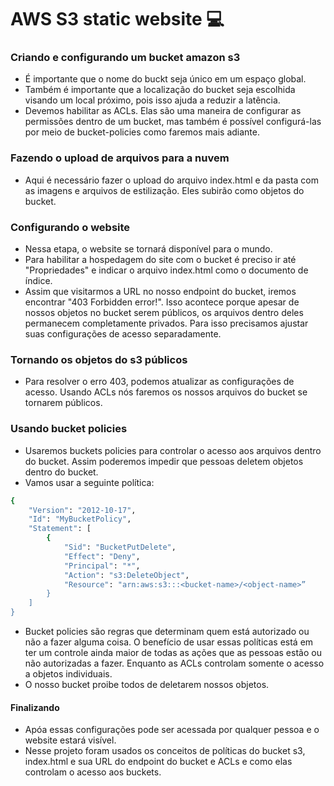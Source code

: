 <h1 style="font-weight: bold;">AWS S3 static website 💻</h1>

<h3>Criando e configurando um bucket amazon s3</h3>

- É importante que o nome do buckt seja único em um espaço global.
- Também é importante que a localização do bucket seja escolhida visando um local próximo, pois isso ajuda a reduzir a latência.
- Devemos habilitar as ACLs. Elas são uma maneira de configurar as permissões dentro de um bucket, mas também é possível configurá-las por meio de bucket-policies como faremos mais adiante.

<h3>Fazendo o upload de arquivos para a nuvem</h3>

- Aqui é necessário fazer o upload do arquivo index.html e da pasta com as imagens e arquivos de estilização. Eles subirão como objetos do bucket.

<h3>Configurando o website</h2>

- Nessa etapa, o website se tornará disponível para o mundo.
- Para habilitar a hospedagem do site com o bucket é preciso ir até "Propriedades" e indicar o arquivo index.html como o documento de índice.
- Assim que visitarmos a URL no nosso endpoint do bucket, iremos encontrar "403 Forbidden error!". Isso acontece porque apesar de nossos objetos no bucket serem públicos, os arquivos dentro deles permanecem completamente privados. Para isso precisamos ajustar suas configurações de acesso separadamente.
  

<h3>Tornando os objetos do s3 públicos</h3>

- Para resolver o erro 403, podemos atualizar as configurações de acesso. Usando ACLs nós faremos os nossos arquivos do bucket se tornarem públicos.


<h3>Usando bucket policies</h3>

- Usaremos buckets policies para controlar o acesso aos arquivos dentro do bucket. Assim poderemos impedir que pessoas deletem objetos dentro do bucket.
- Vamos usar a seguinte política:

```bash
{
    "Version": "2012-10-17",
    "Id": "MyBucketPolicy",
    "Statement": [
        {
            "Sid": "BucketPutDelete",
            "Effect": "Deny",
            "Principal": "*",
            "Action": "s3:DeleteObject",
            "Resource": "arn:aws:s3:::<bucket-name>/<object-name>”
        }
    ]
}
```
- Bucket policies são regras que determinam quem está autorizado ou não a fazer alguma coisa. O benefício de usar essas políticas está em ter um controle ainda maior de todas as ações que as pessoas estão ou não autorizadas a fazer. Enquanto as ACLs controlam somente o acesso a objetos individuais.
- O nosso bucket proibe todos de deletarem nossos objetos.

<h4>Finalizando</h4>

- Apóa essas configurações pode ser acessada por qualquer pessoa e o website estará visível.
- Nesse projeto foram usados os conceitos de políticas do bucket s3, index.html e sua URL do endpoint do bucket e ACLs e como elas controlam o acesso aos buckets.
